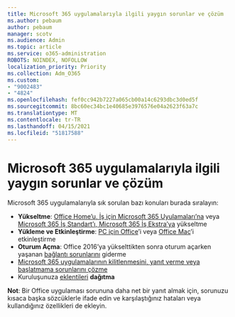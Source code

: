 ```yaml
---
title: Microsoft 365 uygulamalarıyla ilgili yaygın sorunlar ve çözüm
ms.author: pebaum
author: pebaum
manager: scotv
ms.audience: Admin
ms.topic: article
ms.service: o365-administration
ROBOTS: NOINDEX, NOFOLLOW
localization_priority: Priority
ms.collection: Adm_O365
ms.custom:
- "9002483"
- "4824"
ms.openlocfilehash: fef0cc942b7227a065cb00a14c6293dbc3d0ed5f
ms.sourcegitcommit: 8bc60ec34bc1e40685e3976576e04a2623f63a7c
ms.translationtype: MT
ms.contentlocale: tr-TR
ms.lasthandoff: 04/15/2021
ms.locfileid: "51817588"
---
```

# <a name="common-issues-and-resolutions-with-microsoft-365-apps"></a>Microsoft 365 uygulamalarıyla ilgili yaygın sorunlar ve çözüm

Microsoft 365 uygulamalarıyla sık sorulan bazı konuları burada sıralayın:

- **Yükseltme**:  [Office Home’u, İş için Microsoft 365 Uyulamaları’na](https://support.office.com/article/how-do-i-upgrade-office-ee68f6cf-422f-464a-82ec-385f65391350#OfficeVersion=Office_365_subscription) veya [Microsoft 365 İş Standart’ı, Microsoft 365 İş Ekstra’ya](https://docs.microsoft.com/microsoft-365/business/migrate-to-microsoft-365-business) yükseltme
- **Yükleme ve Etkinleştirme**: [PC için Office](https://support.office.com/article/activate-office-5bd38f38-db92-448b-a982-ad170b1e187e)’i veya [Office Mac](https://support.office.com/article/activate-office-for-mac-7f6646b1-bb14-422a-9ad4-a53410fcefb2)’i etkinleştirme
- **Oturum Açma**: Office 2016’ya yükselttikten sonra oturum açarken yaşanan [bağlantı sorunlarını](https://docs.microsoft.com/office365/troubleshoot/authentication/connection-issue-when-sign-in-office-2016) giderme
-  [Microsoft 365 uygulamalarının kilitlenmesini, yanıt verme veya başlatmama sorunlarını çözme](https://docs.microsoft.com/alchemyinsights/office-apps-don't-launch-start)
- Kuruluşunuza [eklentileri](https://docs.microsoft.com/microsoft-365/admin/manage/manage-deployment-of-add-ins?view=o365-worldwide) **dağıtma**

**Not**: Bir Office uygulaması sorununa daha net bir yanıt almak için, sorunuzu kısaca başka sözcüklerle ifade edin ve karşılaştığınız hataları veya kullandığınız özellikleri de ekleyin.
